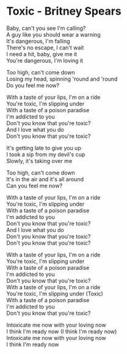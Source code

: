 # Toxic - Britney Spears

Baby, can't you see I'm calling?\
A guy like you should wear a warning\
It's dangerous, I'm falling\
There's no escape, I can't wait\
I need a hit, baby, give me it\
You're dangerous, I'm loving it

Too high, can't come down\
Losing my head, spinning 'round and 'round\
Do you feel me now?

With a taste of your lips, I'm on a ride\
You're toxic, I'm slipping under\
With a taste of a poison paradise\
I'm addicted to you\
Don't you know that you're toxic?\
And I love what you do\
Don't you know that you're toxic?

It's getting late to give you up\
I took a sip from my devil's cup\
Slowly, it's taking over me

Too high, can't come down\
It's in the air and it's all around\
Can you feel me now?

With a taste of your lips, I'm on a ride\
You're toxic, I'm slipping under\
With a taste of a poison paradise\
I'm addicted to you\
Don't you know that you're toxic?\
And I love what you do\
Don't you know that you're toxic?\
Don't you know that you're toxic?

With a taste of your lips, I'm on a ride\
You're toxic, I'm slipping under\
With a taste of a poison paradise\
I'm addicted to you\
Don't you know that you're toxic?\
With a taste of your lips, I'm on a ride\
You're toxic, I'm slipping under (Toxic)\
With a taste of a poison paradise\
I'm addicted to you\
Don't you know that you're toxic?

Intoxicate me now with your loving now\
I think I'm ready now (I think I'm ready now)\
Intoxicate me now with your loving now\
I think I'm ready now